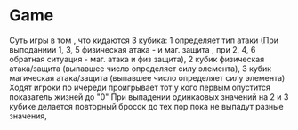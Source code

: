 # Game
Суть игры в том , что кидаются 3 кубика: 1 определяет тип атаки 
(При выподаниии 1, 3, 5 физическая атака - и маг. защита , при 2, 4, 6 обратная ситуация - маг. атака и физ защита),
2 кубик физическая атака/защита  (выпавшее число определяет силу элемента),
3 кубик магическая атака/защита (выпавшее число определяет силу элемента)
Ходят игроки по ичереди проигрывает тот у кого первым опустится показатель жизней до "0"
При выпадении одинкаовых значений на 2 и 3 кубике делается повторный бросок до тех пор пока не выпадут разные значения,
